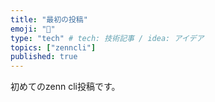 ```yaml
---
title: "最初の投稿"
emoji: "🦊"
type: "tech" # tech: 技術記事 / idea: アイデア
topics: ["zenncli"]
published: true
---
```

初めてのzenn cli投稿です。